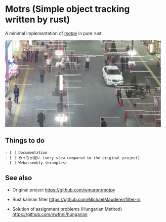 # Motrs (Simple object tracking written by rust)

A minimal implementation of [motpy](https://github.com/wmuron/motpy) in pure rust

![MOT 16 Challenge preview](assets/mot16_seq4_challenge.png)

## Things to do

```
- [ ] Documentation
- [ ] めっちゃ遅い (very slow compared to the original project)
- [ ] Webassembly (examples)
```

## See also

- Original project
https://github.com/wmuron/motpy

- Rust kalman filter
 https://github.com/MichaelMauderer/filter-rs

- Solution of assignment problems (Hungarian Method)
https://github.com/nwtnni/hungarian

